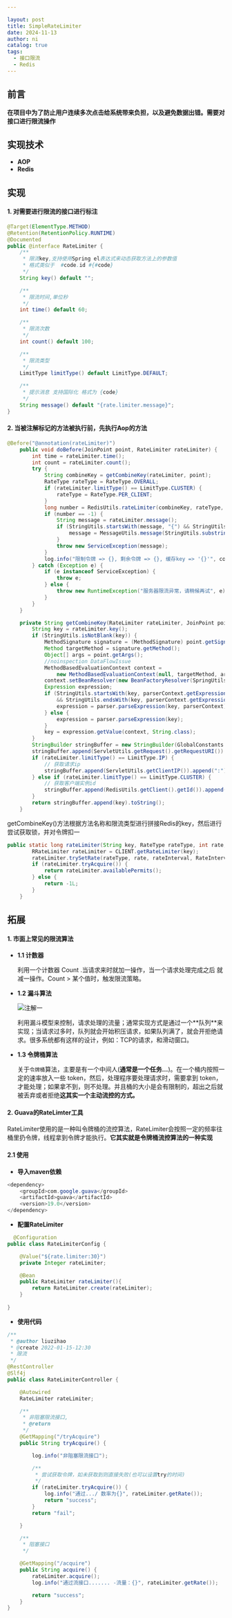 ```yaml
---

layout: post
title: SimpleRateLimiter
date: 2024-11-13
author: ni
catalog: true
tags:
  - 接口限流
  - Redis
---
```


## 前言

**在项目中为了防止用户连续多次点击给系统带来负担，以及避免数据出错。需要对接口进行限流操作**

## 实现技术

- **AOP**
- **Redis**

## 实现

#### 1. 对需要进行限流的接口进行标注

```java
@Target(ElementType.METHOD)
@Retention(RetentionPolicy.RUNTIME)
@Documented
public @interface RateLimiter {
    /**
     * 限流key,支持使用Spring el表达式来动态获取方法上的参数值
     * 格式类似于  #code.id #{#code}
     */
    String key() default "";

    /**
     * 限流时间,单位秒
     */
    int time() default 60;

    /**
     * 限流次数
     */
    int count() default 100;

    /**
     * 限流类型
     */
    LimitType limitType() default LimitType.DEFAULT;

    /**
     * 提示消息 支持国际化 格式为 {code}
     */
    String message() default "{rate.limiter.message}";
}
```

#### 2. 当被注解标记的方法被执行前，先执行Aop的方法

```java
@Before("@annotation(rateLimiter)")
    public void doBefore(JoinPoint point, RateLimiter rateLimiter) {
        int time = rateLimiter.time();
        int count = rateLimiter.count();
        try {
            String combineKey = getCombineKey(rateLimiter, point);
            RateType rateType = RateType.OVERALL;
            if (rateLimiter.limitType() == LimitType.CLUSTER) {
                rateType = RateType.PER_CLIENT;
            }
            long number = RedisUtils.rateLimiter(combineKey, rateType, count, time);
            if (number == -1) {
                String message = rateLimiter.message();
                if (StringUtils.startsWith(message, "{") && StringUtils.endsWith(message, "}")) {
                    message = MessageUtils.message(StringUtils.substring(message, 1, message.length() - 1));
                }
                throw new ServiceException(message);
            }
            log.info("限制令牌 => {}, 剩余令牌 => {}, 缓存key => '{}'", count, number, combineKey);
        } catch (Exception e) {
            if (e instanceof ServiceException) {
                throw e;
            } else {
                throw new RuntimeException("服务器限流异常，请稍候再试", e);
            }
        }
    }

    private String getCombineKey(RateLimiter rateLimiter, JoinPoint point) {
        String key = rateLimiter.key();
        if (StringUtils.isNotBlank(key)) {
            MethodSignature signature = (MethodSignature) point.getSignature();
            Method targetMethod = signature.getMethod();
            Object[] args = point.getArgs();
            //noinspection DataFlowIssue
            MethodBasedEvaluationContext context =
                new MethodBasedEvaluationContext(null, targetMethod, args, pnd);
            context.setBeanResolver(new BeanFactoryResolver(SpringUtils.getBeanFactory()));
            Expression expression;
            if (StringUtils.startsWith(key, parserContext.getExpressionPrefix())
                && StringUtils.endsWith(key, parserContext.getExpressionSuffix())) {
                expression = parser.parseExpression(key, parserContext);
            } else {
                expression = parser.parseExpression(key);
            }
            key = expression.getValue(context, String.class);
        }
        StringBuilder stringBuffer = new StringBuilder(GlobalConstants.RATE_LIMIT_KEY);
        stringBuffer.append(ServletUtils.getRequest().getRequestURI()).append(":");
        if (rateLimiter.limitType() == LimitType.IP) {
            // 获取请求ip
            stringBuffer.append(ServletUtils.getClientIP()).append(":");
        } else if (rateLimiter.limitType() == LimitType.CLUSTER) {
            // 获取客户端实例id
            stringBuffer.append(RedisUtils.getClient().getId()).append(":");
        }
        return stringBuffer.append(key).toString();
    }
```

getCombineKey()方法根据方法名称和限流类型进行拼接Redis的key，然后进行尝试获取锁，并对令牌扣一

```java
public static long rateLimiter(String key, RateType rateType, int rate, int rateInterval) {
        RRateLimiter rateLimiter = CLIENT.getRateLimiter(key);
        rateLimiter.trySetRate(rateType, rate, rateInterval, RateIntervalUnit.SECONDS);
        if (rateLimiter.tryAcquire()) {
            return rateLimiter.availablePermits();
        } else {
            return -1L;
        }
    }
```

## 拓展

#### 1. 市面上常见的限流算法

 - **1.1 计数器**

   利用一个计数器 Count .当请求来时就加一操作，当一个请求处理完成之后 就减一操作。Count > 某个值时，触发限流策略。

 - **1.2 漏斗算法**
   <p>
       <img src="https://ni-blog.oss-rg-china-mainland.aliyuncs.com/my-blog/75e1b3fc63ddc4db6e29655bf86b5164.png" alt="注解一" title="注解一" />
   </p>
    利用漏斗模型来控制，请求处理的流量；通常实现方式是通过一个**队列**来实现；当请求过多时，队列就会开始积压请求，如果队列满了，就会开拒绝请求。很多系统都有这样的设计，例如：TCP的请求，和滑动窗口。



- **1.3 令牌桶算法**

  关于`令牌桶`算法，主要是有一个中间人(**通常是一个任务…**)。在一个桶内按照一定的速率放入一些 token，然后，处理程序要处理请求时，需要拿到 token，才能处理；如果拿不到，则不处理。并且桶的大小是会有限制的，超出之后就被丢弃或者拒绝**这其实一个主动流控的方式。**

#### 2. Guava的RateLimter工具
  RateLimiter使用的是一种叫令牌桶的流控算法，RateLimiter会按照一定的频率往桶里扔令牌，线程拿到令牌才能执行。**它其实就是令牌桶流控算法的一种实现**

#### 2.1 使用

- **导入maven依赖**

```java
<dependency>
    <groupId>com.google.guava</groupId>
    <artifactId>guava</artifactId>
    <version>19.0</version>
</dependency>
```

- **配置RateLimiter**

```java
  @Configuration
public class RateLimiterConfig {

    @Value("${rate.limiter:30}")
    private Integer rateLimiter;

    @Bean
    public RateLimiter rateLimiter(){
        return RateLimiter.create(rateLimiter);
    }
    
}
```

- **使用代码**

```java
/**
 * @author liuzihao
 * @create 2022-01-15-12:30
 * 限流
 */
@RestController
@Slf4j
public class RateLimiterController {

    @Autowired
    RateLimiter rateLimiter;

    /**
     * 非阻塞限流接口,
     * @return
     */
    @GetMapping("/tryAcquire")
    public String tryAcquire() {

        log.info("非阻塞限流接口");

        /**
         * 尝试获取令牌，如未获取到则直接失败(也可以设置try的时间)
         */
        if (rateLimiter.tryAcquire()) {
            log.info("通过.../ 数率为{}", rateLimiter.getRate());
            return "success";
        }
        return "fail";

    }

    /**
     * 阻塞接口
     */

    @GetMapping("/acquire")
    public String acquire() {
        rateLimiter.acquire();
        log.info("通过流接口....... -流量：{}", rateLimiter.getRate());

        return "success";
    }
}
```

  
